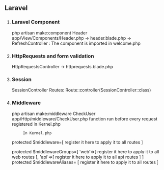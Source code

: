 ## Laravel

1.  ### Laravel Component

    php artisan make:component Header
    app/View/Components/Header.php -> header.blade.php -> RefreshController : The component is imported in welcome.php

2.  ### HttpRequests and form validation

    HttpRequestsController -> httprequests.blade.php

3.  ### Session

    SessionController
    Routes: Route::controller(SessionController::class)

4.  ### Middleware

    php artisan make:middleware CheckUser
    app/Http/middleware/CheckUser.php
    function run before every request
    registered in Kernel.php

             In Kernel.php

    protected $middleware=[
    register it here to apply it to all routes
    ]

    protected $middlewareGroups=[
    'web'=>[
    register it here to apply it to all web routes
    ],
    'api'=>[
    register it here to apply it to all api routes
    ]
    ]
    protected $middlewareAliases= [
    register it here to apply it to all routes
    ]
